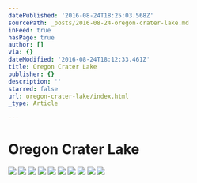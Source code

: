 ```yaml
---
datePublished: '2016-08-24T18:25:03.568Z'
sourcePath: _posts/2016-08-24-oregon-crater-lake.md
inFeed: true
hasPage: true
author: []
via: {}
dateModified: '2016-08-24T18:12:33.461Z'
title: Oregon Crater Lake
publisher: {}
description: ''
starred: false
url: oregon-crater-lake/index.html
_type: Article

---
```

# Oregon Crater Lake
![](https://the-grid-user-content.s3-us-west-2.amazonaws.com/7c6b6f50-e9b4-4c31-8162-05aaac3dfc57.jpg)
![](https://the-grid-user-content.s3-us-west-2.amazonaws.com/70d3a165-8329-47ed-a783-0ebc79caa768.jpg)
![](https://the-grid-user-content.s3-us-west-2.amazonaws.com/de3dc67f-c7dd-475f-84f4-192d9316cad8.jpg)
![](https://the-grid-user-content.s3-us-west-2.amazonaws.com/1f83e03d-3d7b-422a-86b5-78dadbacc070.jpg)
![](https://the-grid-user-content.s3-us-west-2.amazonaws.com/f7a001bf-3982-4102-abce-26d87f4d552a.jpg)
![](https://the-grid-user-content.s3-us-west-2.amazonaws.com/e19811a0-339d-488e-8ced-84f2453fa3fc.jpg)
![](https://the-grid-user-content.s3-us-west-2.amazonaws.com/d2c31645-b2de-4b1a-bfe2-a3bf21325653.jpg)
![](https://the-grid-user-content.s3-us-west-2.amazonaws.com/f0ac5e78-6f1e-4a76-9359-ab02e1584106.jpg)
![](https://the-grid-user-content.s3-us-west-2.amazonaws.com/8deae4d2-4522-460d-aea0-4827c2bb3838.jpg)
![](https://the-grid-user-content.s3-us-west-2.amazonaws.com/36993662-91e3-49a7-8187-5c39fc20b6f0.jpg)